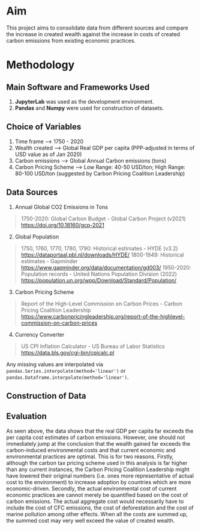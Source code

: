 # Aim
This project aims to consolidate data from different sources and compare the increase in created wealth against the increase in costs of created carbon emissions from existing economic practices.

# Methodology
## Main Software and Frameworks Used
1. **JupyterLab** was used as the development environment.
2. **Pandas** and **Numpy** were used for construction of datasets.

## Choice of Variables
1. Time frame  --> 1750 - 2020
2. Wealth created --> Global Real GDP per capita (PPP-adjusted in terms of USD value as of Jan 2020)
3. Carbon emissions --> Global Annual Carbon emissions (tons)
4. Carbon Pricing Scheme --> Low Range: 40-50 USD/ton; High Range: 80-100 USD/ton (suggested by Carbon Pricing Coalition Leadership)

## Data Sources
1.  Annual Global CO2 Emissions in Tons  
> 1750-2020: Global Carbon Budget - Global Carbon Project (v2021) https://doi.org/10.18160/gcp-2021
2.  Global Population
> 1750, 1760, 1770, 1780, 1790: Historical estimates - HYDE (v3.2) https://dataportaal.pbl.nl/downloads/HYDE/
> 1800-1949: Historical estimates - Gapminder https://www.gapminder.org/data/documentation/gd003/
> 1950-2020: Population records - United Nations Population Division (2022) https://population.un.org/wpp/Download/Standard/Population/
3. Carbon Pricing Scheme
> Report of the High-Level Commission on Carbon Prices - Carbon Pricing Coalition Leadership https://www.carbonpricingleadership.org/report-of-the-highlevel-commission-on-carbon-prices
4. Currency Converter
> US CPI Inflation Calculator - US Bureau of Labor Statistics https://data.bls.gov/cgi-bin/cpicalc.pl

Any missing values are interpolated via `pandas.Series.interpolate(method='linear')` or `pandas.Dataframe.interpolate(method='linear')`.

## Construction of Data


## Evaluation
As seen above, the data shows that the real GDP per capita far exceeds the per capita cost estimates of carbon emissions. However, one should not immediately jump at the conclusion that the wealth gained far exceeds the carbon-induced environmental costs and that current economic and environmental practices are optimal. This is for two reasons. Firstly, although the carbon tax pricing scheme used in this analysis is far higher than any current instances, the Carbon Pricing Coalition Leadership might have lowered their original numbers (i.e. ones more representative of actual cost to the environment) to increase adoption by countries which are more economic-driven. Secondly, the actual environmental cost of current economic practices are cannot merely be quantified based on the cost of carbon emissions. The actual aggregate cost would necessarily have to include the cost of CFC emissions, the cost of deforestation and the cost of marine pollution among other effects. When all the costs are summed up, the summed cost may very well exceed the value of created wealth.
